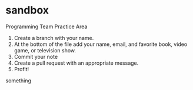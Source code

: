# sandbox
Programming Team Practice Area


1. Create a branch with your name.
2. At the bottom of the file add your name, email, and favorite book, video game, or television show.
3. Commit your note
4. Create a pull request with an appropriate message.
5. Profit!

something
